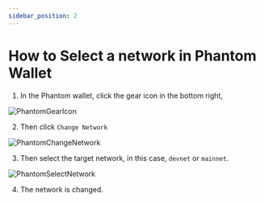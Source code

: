 ```yaml
---
sidebar_position: 2
---
```


# How to Select a network in Phantom Wallet

1. In the Phantom wallet, click the gear icon in the bottom right,

![PhantomGearIcon](/img/multisig-realm/phantom/gear.png)

2. Then click `Change Network`

![PhantomChangeNetwork](/img/multisig-realm/phantom/change-network.png)

3. Then select the target network, in this case, `devnet` or `mainnet`.

![PhantomSelectNetwork](/img/multisig-realm/phantom/select-network.png)

4. The network is changed.
